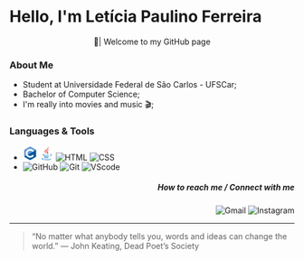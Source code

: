 <!-- Apresentação da página -->
<h1>Hello, I'm Letícia Paulino Ferreira</h1>
<p align="center">🚀| Welcome to my GitHub page</p>

<!-- Sobre mim / curiosidades -->
<h3>About Me</h3>
<ul>
   <li>Student at Universidade Federal de São Carlos - UFSCar;</li>
   <li>Bachelor of Computer Science;</li>
    <li>I'm really into movies and music 🎬;</li>
</ul>
   
<!--- Linhuagens de programaçãp e modelagem & Ferramentas --->
<h3>Languages & Tools</h3>
<ul>
<!--- Linhuagens de programaçãp --->
<li>
     <img src="https://raw.githubusercontent.com/devicons/devicon/master/icons/c/c-original.svg" height="25" alt="C" />
     <img src="https://raw.githubusercontent.com/devicons/devicon/master/icons/java/java-original.svg" height="25" alt="Java" />
     <img src="https://www.vectorlogo.zone/logos/w3_html5/w3_html5-ar21.svg" height="25" alt="HTML" />
     <img src="https://www.vectorlogo.zone/logos/w3_css/w3_css-ar21.svg" height="25" alt="CSS" />
</li>

<!---Ferramentas --->
<li>
    <img src="https://img.icons8.com/fluent/48/4a90e2/github.png" height="25" alt="GitHub" />
    <img src="https://www.vectorlogo.zone/logos/git-scm/git-scm-icon.svg" height="25" alt="Git" />
    <img src="https://upload.wikimedia.org/wikipedia/commons/thumb/9/9a/Visual_Studio_Code_1.35_icon.svg/1024px-Visual_Studio_Code_1.35_icon.svg.png" height="25" alt="VScode" />
</li>
</ul>

<!--- Formas de contato --->
<h5 align="right">How to reach me / Connect with me</h5>
<p align="right">
<a href="mailto:leticiapaulinoferreira@gmail.com" target="blank" style="text-decoration: none;">
   <img src="https://img.shields.io/badge/gmail-EA4335.svg?style=for-the-badge&logo=gmail&logoColor=white" alt="Gmail" height="25"/>
</a>

<a href="https://instagram.com/__leticia__27" target="blank" style="text-decoration: none;">
   <img src="https://img.shields.io/badge/instagram-%23E4405F.svg?style=for-the-badge&logo=Instagram&logoColor=white" alt="Instagram" height="25"/>
</a> 
</p>
<hr>


> “No matter what anybody tells you, words and ideas can change the world.” — John Keating, Dead Poet’s Society

<!-- Parte que ja veio pronta / feita pelo próprio GitHub -->
   
   <!--- Original
   - 👋 Hi, I’m @Leticia-4lm31d4
   - 👀 I’m interested in ...
   - 🌱 I’m currently learning ...
   - 💞️ I’m looking to collaborate on ...
   - 📫 How to reach me ...
   --->
   
   <!---
   Leticia-4lm31d4/Leticia-4lm31d4 is a ✨ special ✨ repository because its `README.md` (this file) appears on your GitHub profile.
   You can click the Preview link to take a look at your changes.
   --->
